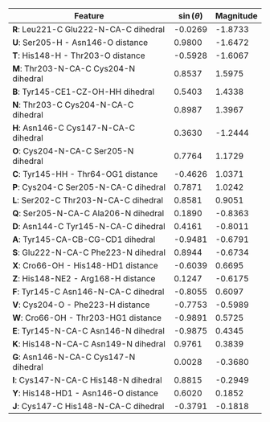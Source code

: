 | Feature | $\sin \left( \theta \right)$ | Magnitude |
|---------|------------|-----------|
| **R**: Leu221-C Glu222-N-CA-C dihedral | -0.0269 | -1.8733 |
| **U**: Ser205-H - Asn146-O distance | 0.9800 | -1.6472 |
| **T**: His148-H - Thr203-O distance | -0.5928 | -1.6067 |
| **M**: Thr203-N-CA-C Cys204-N dihedral | 0.8537 | 1.5975 |
| **B**: Tyr145-CE1-CZ-OH-HH dihedral | 0.5403 | 1.4338 |
| **N**: Thr203-C Cys204-N-CA-C dihedral | 0.8987 | 1.3967 |
| **H**: Asn146-C Cys147-N-CA-C dihedral | 0.3630 | -1.2444 |
| **O**: Cys204-N-CA-C Ser205-N dihedral | 0.7764 | 1.1729 |
| **C**: Tyr145-HH - Thr64-OG1 distance | -0.4626 | 1.0371 |
| **P**: Cys204-C Ser205-N-CA-C dihedral | 0.7871 | 1.0242 |
| **L**: Ser202-C Thr203-N-CA-C dihedral | 0.8581 | 0.9051 |
| **Q**: Ser205-N-CA-C Ala206-N dihedral | 0.1890 | -0.8363 |
| **D**: Asn144-C Tyr145-N-CA-C dihedral | 0.4161 | -0.8011 |
| **A**: Tyr145-CA-CB-CG-CD1 dihedral | -0.9481 | -0.6791 |
| **S**: Glu222-N-CA-C Phe223-N dihedral | 0.8944 | -0.6734 |
| **X**: Cro66-OH - His148-HD1 distance | -0.6039 | 0.6695 |
| **Z**: His148-NE2 - Arg168-H distance | 0.1247 | -0.6175 |
| **F**: Tyr145-C Asn146-N-CA-C dihedral | -0.8055 | 0.6097 |
| **V**: Cys204-O - Phe223-H distance | -0.7753 | -0.5989 |
| **W**: Cro66-OH - Thr203-HG1 distance | -0.9891 | 0.5725 |
| **E**: Tyr145-N-CA-C Asn146-N dihedral | -0.9875 | 0.4345 |
| **K**: His148-N-CA-C Asn149-N dihedral | 0.9761 | 0.3839 |
| **G**: Asn146-N-CA-C Cys147-N dihedral | 0.0028 | -0.3680 |
| **I**: Cys147-N-CA-C His148-N dihedral | 0.8815 | -0.2949 |
| **Y**: His148-HD1 - Asn146-O distance | 0.6020 | 0.1852 |
| **J**: Cys147-C His148-N-CA-C dihedral | -0.3791 | -0.1818 |
